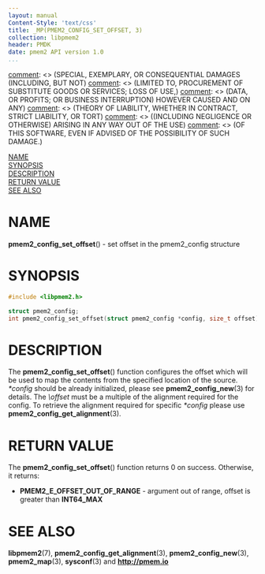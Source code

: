 ```yaml
---
layout: manual
Content-Style: 'text/css'
title: _MP(PMEM2_CONFIG_SET_OFFSET, 3)
collection: libpmem2
header: PMDK
date: pmem2 API version 1.0
...
```


[comment]: <> (Copyright 2019, Intel Corporation)

[comment]: <> (Redistribution and use in source and binary forms, with or without)
[comment]: <> (modification, are permitted provided that the following conditions)
[comment]: <> (are met:)
[comment]: <> (    * Redistributions of source code must retain the above copyright)
[comment]: <> (      notice, this list of conditions and the following disclaimer.)
[comment]: <> (    * Redistributions in binary form must reproduce the above copyright)
[comment]: <> (      notice, this list of conditions and the following disclaimer in)
[comment]: <> (      the documentation and/or other materials provided with the)
[comment]: <> (      distribution.)
[comment]: <> (    * Neither the name of the copyright holder nor the names of its)
[comment]: <> (      contributors may be used to endorse or promote products derived)
[comment]: <> (      from this software without specific prior written permission.)

[comment]: <> (THIS SOFTWARE IS PROVIDED BY THE COPYRIGHT HOLDERS AND CONTRIBUTORS)
[comment]: <> ("AS IS" AND ANY EXPRESS OR IMPLIED WARRANTIES, INCLUDING, BUT NOT)
[comment]: <> (LIMITED TO, THE IMPLIED WARRANTIES OF MERCHANTABILITY AND FITNESS FOR)
[comment]: <> (A PARTICULAR PURPOSE ARE DISCLAIMED. IN NO EVENT SHALL THE COPYRIGHT)
[comment]: <> (OWNER OR CONTRIBUTORS BE LIABLE FOR ANY DIRECT, INDIRECT, INCIDENTAL,)
[comment]: <> (SPECIAL, EXEMPLARY, OR CONSEQUENTIAL DAMAGES (INCLUDING, BUT NOT)
[comment]: <> (LIMITED TO, PROCUREMENT OF SUBSTITUTE GOODS OR SERVICES; LOSS OF USE,)
[comment]: <> (DATA, OR PROFITS; OR BUSINESS INTERRUPTION) HOWEVER CAUSED AND ON ANY)
[comment]: <> (THEORY OF LIABILITY, WHETHER IN CONTRACT, STRICT LIABILITY, OR TORT)
[comment]: <> ((INCLUDING NEGLIGENCE OR OTHERWISE) ARISING IN ANY WAY OUT OF THE USE)
[comment]: <> (OF THIS SOFTWARE, EVEN IF ADVISED OF THE POSSIBILITY OF SUCH DAMAGE.)

[comment]: <> (pmem2_config_set_offset.3 -- man page for libpmem2 config API)

[NAME](#name)<br />
[SYNOPSIS](#synopsis)<br />
[DESCRIPTION](#description)<br />
[RETURN VALUE](#return-value)<br />
[SEE ALSO](#see-also)<br />

# NAME #

**pmem2_config_set_offset**() - set offset in the pmem2_config structure

# SYNOPSIS #

```c
#include <libpmem2.h>

struct pmem2_config;
int pmem2_config_set_offset(struct pmem2_config *config, size_t offset);
```

# DESCRIPTION #

The **pmem2_config_set_offset**() function configures the offset which will be used
to map the contents from the specified location of the source. *\*config* should be
already initialized, please see **pmem2_config_new**(3) for details. The *\offset*
must be a multiple of the alignment required for the config. To retrieve the alignment
required for specific *\*config* please use **pmem2_config_get_alignment**(3).

# RETURN VALUE #

The **pmem2_config_set_offset**() function returns 0 on success. Otherwise, it returns:

* **PMEM2_E_OFFSET_OUT_OF_RANGE** - argument out of range, offset is greater than
**INT64_MAX**

# SEE ALSO #

**libpmem2**(7), **pmem2_config_get_alignment**(3), **pmem2_config_new**(3),
**pmem2_map**(3), **sysconf**(3) and **<http://pmem.io>**
